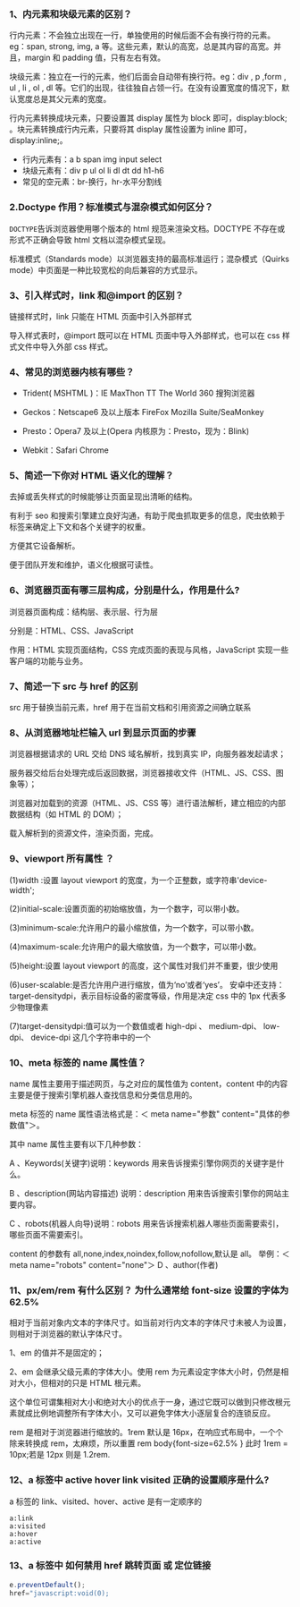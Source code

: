 ### 1、内元素和块级元素的区别？

行内元素：不会独立出现在一行，单独使用的时候后面不会有换行符的元素。eg：span, strong, img, a 等。这些元素，默认的高宽，总是其内容的高宽。并且，margin 和 padding 值，只有左右有效。

块级元素：独立在一行的元素，他们后面会自动带有换行符。eg：div , p ,form , ul , li , ol , dl 等。它们的出现，往往独自占领一行。在没有设置宽度的情况下，默认宽度总是其父元素的宽度。

行内元素转换成块元素，只要设置其 display 属性为 block 即可，display:block; 。块元素转换成行内元素，只要将其 display 属性设置为 inline 即可，display:inline;。

- 行内元素有：a b span img input select
- 块级元素有：div p ul ol li dl dt dd h1-h6
- 常见的空元素：br-换行，hr-水平分割线

### 2.Doctype 作用？标准模式与混杂模式如何区分？

`DOCTYPE`告诉浏览器使用哪个版本的 html 规范来渲染文档。DOCTYPE 不存在或形式不正确会导致 html 文档以混杂模式呈现。

标准模式（Standards mode）以浏览器支持的最高标准运行；混杂模式（Quirks mode）中页面是一种比较宽松的向后兼容的方式显示。

### 3、引入样式时，link 和@import 的区别？

链接样式时，link 只能在 HTML 页面中引入外部样式

导入样式表时，@import 既可以在 HTML 页面中导入外部样式，也可以在 css 样式文件中导入外部 css 样式。

### 4、常见的浏览器内核有哪些？

- Trident( MSHTML )：IE MaxThon TT The World 360 搜狗浏览器

- Geckos：Netscape6 及以上版本 FireFox Mozilla Suite/SeaMonkey

- Presto：Opera7 及以上(Opera 内核原为：Presto，现为：Blink)

- Webkit：Safari Chrome

### 5、简述一下你对 HTML 语义化的理解？

去掉或丢失样式的时候能够让页面呈现出清晰的结构。

有利于 seo 和搜索引擎建立良好沟通，有助于爬虫抓取更多的信息，爬虫依赖于标签来确定上下文和各个关键字的权重。

方便其它设备解析。

便于团队开发和维护，语义化根据可读性。

### 6、浏览器页面有哪三层构成，分别是什么，作用是什么?

浏览器页面构成：结构层、表示层、行为层

分别是：HTML、CSS、JavaScript

作用：HTML 实现页面结构，CSS 完成页面的表现与风格，JavaScript 实现一些客户端的功能与业务。

### 7、简述一下 src 与 href 的区别

src 用于替换当前元素，href 用于在当前文档和引用资源之间确立联系

### 8、从浏览器地址栏输入 url 到显示页面的步骤

浏览器根据请求的 URL 交给 DNS 域名解析，找到真实 IP，向服务器发起请求；

服务器交给后台处理完成后返回数据，浏览器接收文件（HTML、JS、CSS、图象等）；

浏览器对加载到的资源（HTML、JS、CSS 等）进行语法解析，建立相应的内部数据结构（如 HTML 的 DOM）；

载入解析到的资源文件，渲染页面，完成。

### 9、viewport 所有属性 ？

(1)width :设置 layout viewport 的宽度，为一个正整数，或字符串'device-width';

(2)initial-scale:设置页面的初始缩放值，为一个数字，可以带小数。

(3)minimum-scale:允许用户的最小缩放值，为一个数字，可以带小数。

(4)maximum-scale:允许用户的最大缩放值，为一个数字，可以带小数。

(5)height:设置 layout viewport 的高度，这个属性对我们并不重要，很少使用

(6)user-scalable:是否允许用户进行缩放，值为‘no’或者‘yes’。
安卓中还支持：target-densitydpi，表示目标设备的密度等级，作用是决定 css 中的 1px 代表多少物理像素

(7)target-densitydpi:值可以为一个数值或者 high-dpi 、 medium-dpi、 low-dpi、 device-dpi 这几个字符串中的一个

### 10、meta 标签的 name 属性值？

name 属性主要用于描述网页，与之对应的属性值为 content，content 中的内容主要是便于搜索引擎机器人查找信息和分类信息用的。

meta 标签的 name 属性语法格式是：＜ meta name="参数" content="具体的参数值"＞。

其中 name 属性主要有以下几种参数：

A 、Keywords(关键字)说明：keywords 用来告诉搜索引擎你网页的关键字是什么。

B 、description(网站内容描述) 说明：description 用来告诉搜索引擎你的网站主要内容。

C 、robots(机器人向导)说明：robots 用来告诉搜索机器人哪些页面需要索引，哪些页面不需要索引。

content 的参数有 all,none,index,noindex,follow,nofollow,默认是 all。
举例：＜ meta name="robots" content="none"＞ D 、author(作者)

### 11、px/em/rem 有什么区别？ 为什么通常给 font-size 设置的字体为 62.5%

相对于当前对象内文本的字体尺寸。如当前对行内文本的字体尺寸未被人为设置，则相对于浏览器的默认字体尺寸。

1、em 的值并不是固定的；

2、em 会继承父级元素的字体大小。使用 rem 为元素设定字体大小时，仍然是相对大小，但相对的只是 HTML 根元素。

这个单位可谓集相对大小和绝对大小的优点于一身，通过它既可以做到只修改根元素就成比例地调整所有字体大小，又可以避免字体大小逐层复合的连锁反应。

rem 是相对于浏览器进行缩放的。1rem 默认是 16px，在响应式布局中，一个个除来转换成 rem，太麻烦，所以重置 rem
body{font-size=62.5% } 此时 1rem = 10px;若是 12px 则是 1.2rem.

### 12、a 标签中 active hover link visited 正确的设置顺序是什么?

a 标签的 link、visited、hover、active 是有一定顺序的

```
a:link
a:visited
a:hover
a:active
```

### 13、a 标签中 如何禁用 href 跳转页面 或 定位链接

```js
e.preventDefault();
href="javascript:void(0);
```
